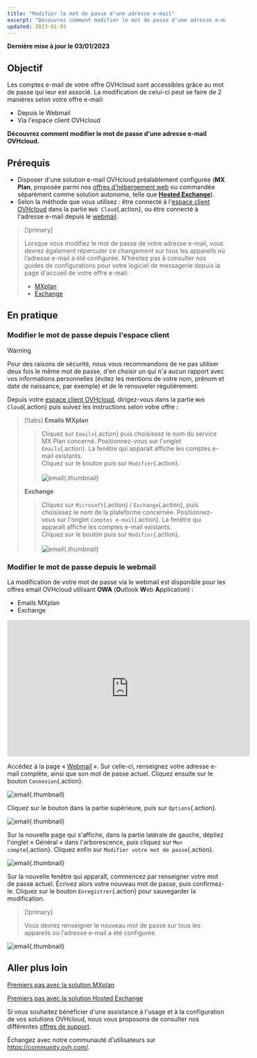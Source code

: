 ```yaml
---
title: "Modifier le mot de passe d'une adresse e-mail"
excerpt: "Découvrez comment modifier le mot de passe d'une adresse e-mail OVHcloud"
updated: 2023-01-03
---
```


**Dernière mise à jour le 03/01/2023**

## Objectif

Les comptes e-mail de votre offre OVHcloud sont accessibles grâce au mot de passe qui leur est associé. La modification de celui-ci peut se faire de 2 manières selon votre offre e-mail:

- Depuis le Webmail
- Via l'espace client OVHcloud

**Découvrez comment modifier le mot de passe d'une adresse e-mail OVHcloud.**

## Prérequis

- Disposer d'une solution e-mail OVHcloud préalablement configurée (**MX Plan**, proposée parmi nos [offres d’hébergement web](https://www.ovhcloud.com/fr-ca/web-hosting/) ou commandée séparément comme solution autonome, telle que [**Hosted Exchange**](https://www.ovhcloud.com/fr-ca/emails/hosted-exchange/)).
- Selon la méthode que vous utilisez : être connecté à l'[espace client OVHcloud](https://ca.ovh.com/auth/?action=gotomanager&from=https://www.ovh.com/ca/fr/&ovhSubsidiary=qc) dans la partie `Web Cloud`{.action}, ou être connecté à l'adresse e-mail depuis le [webmail](https://www.ovhcloud.com/fr-ca/mail/).

> [!primary]
>
> Lorsque vous modifiez le mot de passe de votre adresse e-mail, vous devrez également répercuter ce changement sur tous les appareils où l’adresse e-mail a été configurée. N'hésitez pas à consulter nos guides de configurations pour votre logiciel de messagerie depuis la page d'accueil de votre offre e-mail:
>
> - [MXplan](/products/web-cloud-email-collaborative-solutions-mx-plan)
> - [Exchange](/products/web-cloud-email-collaborative-solutions-microsoft-exchange)
>

## En pratique

### Modifier le mot de passe depuis l'espace client <a name="controlpanel"></a>

> [!warning]
> Pour des raisons de sécurité, nous vous recommandons de ne pas utiliser deux fois le même mot de passe, d'en choisir un qui n'a aucun rapport avec vos informations personnelles (évitez les mentions de votre nom, prénom et date de naissance, par exemple) et de le renouveler régulièrement.

Depuis votre [espace client OVHcloud](https://ca.ovh.com/auth/?action=gotomanager&from=https://www.ovh.com/ca/fr/&ovhSubsidiary=qc), dirigez-vous dans la partie `Web Cloud`{.action} puis suivez les instructions selon votre offre :

> [!tabs]
> **Emails MXplan**
>>
>> Cliquez sur `Emails`{.action} puis choisissez le nom du service MX Plan concerné. Positionnez-vous sur l'onglet `Emails`{.action}. La fenêtre qui apparaît affiche les comptes e-mail existants. <br>
>> Cliquez sur le bouton <i class="icons-ellipsis icons-border-rounded icons-masterbrand-blue"></i> puis sur `Modifier`{.action}.<br><br>
>>![email](images/email-password-mxplan-new01.png){.thumbnail}<br>
>>
> **Exchange**
>>
>> Cliquez sur `Microsoft`{.action} / `Exchange`{.action}, puis choisissez le nom de la plateforme concernée. Positionnez-vous sur l'onglet `Comptes e-mail`{.action}. La fenêtre qui apparaît affiche les comptes e-mail existants.<br>
>> Cliquez sur le bouton <i class="icons-ellipsis icons-border-rounded icons-masterbrand-blue"></i> puis sur `Modifier`{.action}.<br><br>
>>![email](images/email-password-exchange01.png){.thumbnail}<br>
>>

### Modifier le mot de passe depuis le webmail

La modification de votre mot de passe via le webmail est disponible pour les offres email OVHcloud utilisant **OWA** (**O**utlook **W**eb **A**pplication) :

- Emails MXplan
- Exchange

<iframe width="560" height="315" src="https://www.youtube-nocookie.com/embed/z1D2wc7XWX4" title="YouTube video player" frameborder="0" allow="accelerometer; autoplay; clipboard-write; encrypted-media; gyroscope; picture-in-picture" allowfullscreen></iframe>

Accédez à la page « [Webmail](https://www.ovhcloud.com/fr-ca/mail/) ». Sur celle-ci, renseignez votre adresse e-mail complète, ainsi que son mot de passe actuel. Cliquez ensuite sur le bouton `Connexion`{.action}. 

![email](images/mxplan-password-new-step2.png){.thumbnail}

Cliquez sur le bouton <i class="icons-gear-concept icons-masterbrand-blue"></i> dans la partie supérieure, puis sur `Options`{.action}.

![email](images/mxplan-password-new-step3.png){.thumbnail}

Sur la nouvelle page qui s'affiche, dans la partie latérale de gauche, dépliez l'onglet « Général » dans l'arborescence, puis cliquez sur `Mon compte`{.action}. Cliquez enfin sur `Modifier votre mot de passe`{.action}.

![email](images/mxplan-password-new-step4.png){.thumbnail}

Sur la nouvelle fenêtre qui apparaît, commencez par renseigner votre mot de passe actuel. Écrivez alors votre nouveau mot de passe, puis confirmez-le. Cliquez sur le bouton `Enregistrer`{.action} pour sauvegarder la modification.

> [!primary]
>
> Vous devrez renseigner le nouveau mot de passe sur tous les appareils où l’adresse e-mail a été configurée.
>

![email](images/mxplan-password-new-step5.png){.thumbnail}

## Aller plus loin

[Premiers pas avec la solution MXplan](/pages/web/emails/email_generalities)

[Premiers pas avec la solution Hosted Exchange](/pages/web/microsoft-collaborative-solutions/exchange_starting_hosted)

Si vous souhaitez bénéficier d'une assistance à l'usage et à la configuration de vos solutions OVHcloud, nous vous proposons de consulter nos différentes [offres de support](https://www.ovhcloud.com/fr-ca/support-levels/).

Échangez avec notre communauté d'utilisateurs sur <https://community.ovh.com/>.
